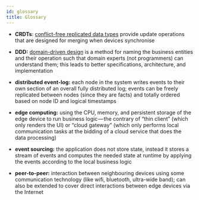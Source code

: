 ```yaml
---
id: glossary
title: Glossary
---
```


- **CRDTs**: [conflict-free replicated data types](https://en.wikipedia.org/wiki/Conflict-free_replicated_data_type) provide update operations that are designed for merging when devices synchronise

- **DDD:** [domain-driven design](https://en.wikipedia.org/wiki/Domain-driven_design) is a method for naming the business entities and their operation such that domain experts (not programmers) can understand them;
  this leads to better specifications, architecture, and implementation

- **distributed event-log:** each node in the system writes events to their own section of an overall fully distributed log;
  events can be freely replicated between nodes (since they are facts) and totally ordered based on node ID and logical timestamps

- **edge computing:** using the CPU, memory, and persistent storage of the edge device to run business logic — the contrary of “thin client” (which only renders the UI) or “cloud gateway” (which only performs local communication tasks at the bidding of a cloud service that does the data processing)

- **event sourcing:** the application does not store state, instead it stores a stream of events and computes the needed state at runtime by applying the events according to the local business logic

- **peer-to-peer:** interaction between neighbouring devices using some communication technology (like wifi, bluetooth, ultra-wide band); can also be extended to cover direct interactions between edge devices via the Internet
